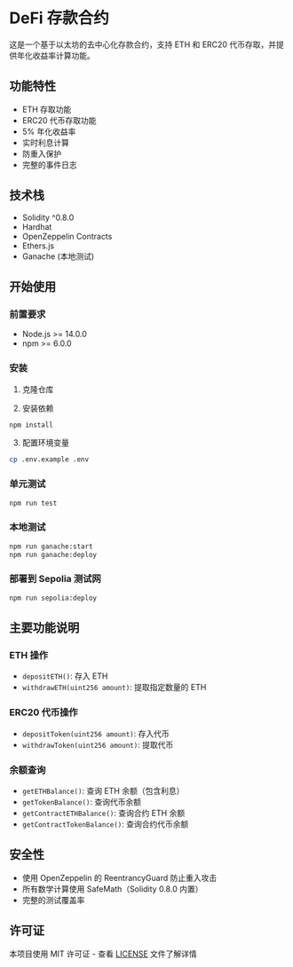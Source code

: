# DeFi 存款合约

这是一个基于以太坊的去中心化存款合约，支持 ETH 和 ERC20 代币存取，并提供年化收益率计算功能。

## 功能特性

- ETH 存取功能
- ERC20 代币存取功能
- 5% 年化收益率
- 实时利息计算
- 防重入保护
- 完整的事件日志

## 技术栈

- Solidity ^0.8.0
- Hardhat
- OpenZeppelin Contracts
- Ethers.js
- Ganache (本地测试)

## 开始使用

### 前置要求

- Node.js >= 14.0.0
- npm >= 6.0.0

### 安装

1. 克隆仓库

2. 安装依赖

```bash
npm install
```

3. 配置环境变量

```bash
cp .env.example .env
```

### 单元测试
```bash
npm run test
```

### 本地测试

```bash
npm run ganache:start
npm run ganache:deploy
```

### 部署到 Sepolia 测试网

```bash
npm run sepolia:deploy
```


## 主要功能说明

### ETH 操作
- `depositETH()`: 存入 ETH
- `withdrawETH(uint256 amount)`: 提取指定数量的 ETH

### ERC20 代币操作
- `depositToken(uint256 amount)`: 存入代币
- `withdrawToken(uint256 amount)`: 提取代币

### 余额查询
- `getETHBalance()`: 查询 ETH 余额（包含利息）
- `getTokenBalance()`: 查询代币余额
- `getContractETHBalance()`: 查询合约 ETH 余额
- `getContractTokenBalance()`: 查询合约代币余额

## 安全性

- 使用 OpenZeppelin 的 ReentrancyGuard 防止重入攻击
- 所有数学计算使用 SafeMath（Solidity 0.8.0 内置）
- 完整的测试覆盖率

## 许可证

本项目使用 MIT 许可证 - 查看 [LICENSE](LICENSE) 文件了解详情
